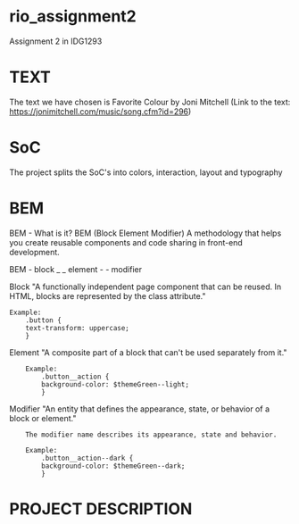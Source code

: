 # rio_assignment2
Assignment 2 in IDG1293


# TEXT
The text we have chosen is Favorite Colour by Joni Mitchell
    (Link to the text: https://jonimitchell.com/music/song.cfm?id=296)

# SoC
The project splits the SoC's into colors, interaction, layout and typography


# BEM
BEM - What is it? 
BEM (Block Element  Modifier)
    A methodology that helps you create reusable components and code sharing in front-end development.

BEM - block _ _ element - - modifier

Block
        "A functionally independent page component that can be reused. In HTML, blocks are represented by the class attribute."
    
    Example:
        .button {
        text-transform: uppercase;
        }

Element
        "A composite part of a block that can't be used separately from it."
    
        Example: 
            .button__action {
            background-color: $themeGreen--light;
            }

Modifier
        "An entity that defines the appearance, state, or behavior of a block or element."

        The modifier name describes its appearance, state and behavior.

        Example: 
            .button__action--dark {
            background-color: $themeGreen--dark;
            }



# PROJECT DESCRIPTION
    